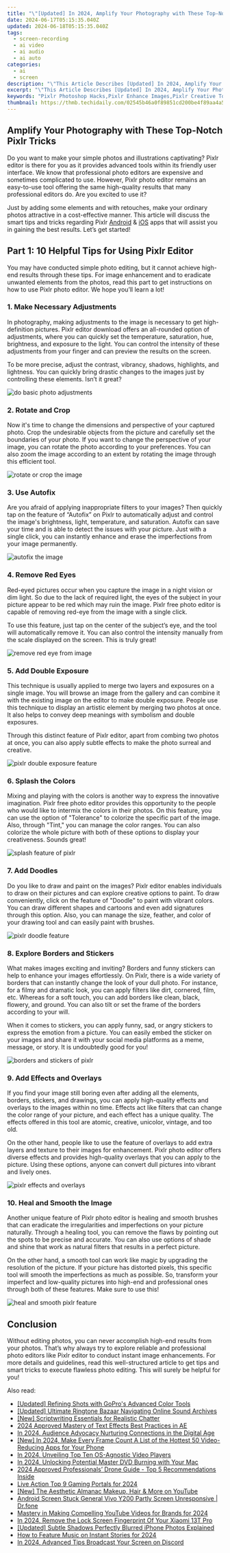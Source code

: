 ```yaml
---
title: "\"[Updated] In 2024, Amplify Your Photography with These Top-Notch Pixlr Tricks\""
date: 2024-06-17T05:15:35.040Z
updated: 2024-06-18T05:15:35.040Z
tags: 
  - screen-recording
  - ai video
  - ai audio
  - ai auto
categories: 
  - ai
  - screen
description: "\"This Article Describes [Updated] In 2024, Amplify Your Photography with These Top-Notch Pixlr Tricks\""
excerpt: "\"This Article Describes [Updated] In 2024, Amplify Your Photography with These Top-Notch Pixlr Tricks\""
keywords: "Pixlr Photoshop Hacks,Pixlr Enhance Images,Pixlr Creative Tools,Pixlr Image Boosting,Pixlr Edit Pro Tips,Top Pixlr Tricks Guide,Pixlr Quick Fixes"
thumbnail: https://thmb.techidaily.com/02545b46a0f89851cd200be4f89aa4a5cf07cac669a6cce1f1cfbd0428355e0a.jpg
---
```


## Amplify Your Photography with These Top-Notch Pixlr Tricks

Do you want to make your simple photos and illustrations captivating? Pixlr editor is there for you as it provides advanced tools within its friendly user interface. We know that professional photo editors are expensive and sometimes complicated to use. However, Pixlr photo editor remains an easy-to-use tool offering the same high-quality results that many professional editors do. Are you excited to use it?

Just by adding some elements and with retouches, make your ordinary photos attractive in a cost-effective manner. This article will discuss the smart tips and tricks regarding Pixlr [Android](https://play.google.com/store/apps/details?id=com.pixlr.express&hl=en&gl=US) & [iOS](https://apps.apple.com/us/app/pixlr-photo-collages-effect/id526783584) apps that will assist you in gaining the best results. Let’s get started!

## Part 1: 10 Helpful Tips for Using Pixlr Editor

You may have conducted simple photo editing, but it cannot achieve high-end results through these tips. For image enhancement and to eradicate unwanted elements from the photos, read this part to get instructions on how to use Pixlr photo editor. We hope you’ll learn a lot!

### 1\. Make Necessary Adjustments

In photography, making adjustments to the image is necessary to get high-definition pictures. Pixlr editor download offers an all-rounded option of adjustments, where you can quickly set the temperature, saturation, hue, brightness, and exposure to the light. You can control the intensity of these adjustments from your finger and can preview the results on the screen.

To be more precise, adjust the contrast, vibrancy, shadows, highlights, and lightness. You can quickly bring drastic changes to the images just by controlling these elements. Isn’t it great?

![do basic photo adjustments](https://images.wondershare.com/filmora/article-images/2022/pixlr-photo-editor-tips-1.jpg)

### 2\. Rotate and Crop

Now it's time to change the dimensions and perspective of your captured photo. Crop the undesirable objects from the picture and carefully set the boundaries of your photo. If you want to change the perspective of your image, you can rotate the photo according to your preferences. You can also zoom the image according to an extent by rotating the image through this efficient tool.

![rotate or crop the image](https://images.wondershare.com/filmora/article-images/2022/pixlr-photo-editor-tips-2.jpg)

### 3\. Use Autofix

Are you afraid of applying inappropriate filters to your images? Then quickly tap on the feature of “Autofix” on Pixlr to automatically adjust and control the image's brightness, light, temperature, and saturation. Autofix can save your time and is able to detect the issues with your picture. Just with a single click, you can instantly enhance and erase the imperfections from your image permanently.

![autofix the image](https://images.wondershare.com/filmora/article-images/2022/pixlr-photo-editor-tips-3.jpg)

### 4\. Remove Red Eyes

Red-eyed pictures occur when you capture the image in a night vision or dim light. So due to the lack of required light, the eyes of the subject in your picture appear to be red which may ruin the image. Pixlr free photo editor is capable of removing red-eye from the image with a single click.

To use this feature, just tap on the center of the subject’s eye, and the tool will automatically remove it. You can also control the intensity manually from the scale displayed on the screen. This is truly great!

![remove red eye from image](https://images.wondershare.com/filmora/article-images/2022/pixlr-photo-editor-tips-4.jpg)

### 5\. Add Double Exposure

This technique is usually applied to merge two layers and exposures on a single image. You will browse an image from the gallery and can combine it with the existing image on the editor to make double exposure. People use this technique to display an artistic element by merging two photos at once. It also helps to convey deep meanings with symbolism and double exposures.

Through this distinct feature of Pixlr editor, apart from combing two photos at once, you can also apply subtle effects to make the photo surreal and creative.

![pixlr double exposure feature](https://images.wondershare.com/filmora/article-images/2022/pixlr-photo-editor-tips-5.jpg)

### 6\. Splash the Colors

Mixing and playing with the colors is another way to express the innovative imagination. Pixlr free photo editor provides this opportunity to the people who would like to intermix the colors in their photos. On this feature, you can use the option of "Tolerance" to colorize the specific part of the image. Also, through "Tint," you can manage the color ranges. You can also colorize the whole picture with both of these options to display your creativeness. Sounds great!

![splash feature of pixlr](https://images.wondershare.com/filmora/article-images/2022/pixlr-photo-editor-tips-6.jpg)

### 7\. Add Doodles

Do you like to draw and paint on the images? Pixlr editor enables individuals to draw on their pictures and can explore creative options to paint. To draw conveniently, click on the feature of "Doodle" to paint with vibrant colors. You can draw different shapes and cartoons and even add signatures through this option. Also, you can manage the size, feather, and color of your drawing tool and can easily paint with brushes.

![pixlr doodle feature](https://images.wondershare.com/filmora/article-images/2022/pixlr-photo-editor-tips-7.jpg)

### 8\. Explore Borders and Stickers

What makes images exciting and inviting? Borders and funny stickers can help to enhance your images effortlessly. On Pixlr, there is a wide variety of borders that can instantly change the look of your dull photo. For instance, for a filmy and dramatic look, you can apply filters like dirt, cornered, film, etc. Whereas for a soft touch, you can add borders like clean, black, flowery, and ground. You can also tilt or set the frame of the borders according to your will.

When it comes to stickers, you can apply funny, sad, or angry stickers to express the emotion from a picture. You can easily embed the sticker on your images and share it with your social media platforms as a meme, message, or story. It is undoubtedly good for you!

![borders and stickers of pixlr](https://images.wondershare.com/filmora/article-images/2022/pixlr-photo-editor-tips-8.jpg)

### 9\. Add Effects and Overlays

If you find your image still boring even after adding all the elements, borders, stickers, and drawings, you can apply high-quality effects and overlays to the images within no time. Effects act like filters that can change the color range of your picture, and each effect has a unique quality. The effects offered in this tool are atomic, creative, unicolor, vintage, and too old.

On the other hand, people like to use the feature of overlays to add extra layers and texture to their images for enhancement. Pixlr photo editor offers diverse effects and provides high-quality overlays that you can apply to the picture. Using these options, anyone can convert dull pictures into vibrant and lively ones.

![pixlr effects and overlays](https://images.wondershare.com/filmora/article-images/2022/pixlr-photo-editor-tips-9.jpg)

### 10\. Heal and Smooth the Image

Another unique feature of Pixlr photo editor is healing and smooth brushes that can eradicate the irregularities and imperfections on your picture naturally. Through a healing tool, you can remove the flaws by pointing out the spots to be precise and accurate. You can also use options of shade and shine that work as natural filters that results in a perfect picture.

On the other hand, a smooth tool can work like magic by upgrading the resolution of the picture. If your picture has distorted pixels, this specific tool will smooth the imperfections as much as possible. So, transform your imperfect and low-quality pictures into high-end and professional ones through both of these features. Make sure to use this!

![heal and smooth pixlr feature](https://images.wondershare.com/filmora/article-images/2022/pixlr-photo-editor-tips-10.jpg)

## Conclusion

Without editing photos, you can never accomplish high-end results from your photos. That’s why always try to explore reliable and professional photo editors like Pixlr editor to conduct instant image enhancements. For more details and guidelines, read this well-structured article to get tips and smart tricks to execute flawless photo editing. This will surely be helpful for you!

<ins class="adsbygoogle"
     style="display:block"
     data-ad-format="autorelaxed"
     data-ad-client="ca-pub-7571918770474297"
     data-ad-slot="1223367746"></ins>

<ins class="adsbygoogle"
     style="display:block"
     data-ad-format="autorelaxed"
     data-ad-client="ca-pub-7571918770474297"
     data-ad-slot="1223367746"></ins>



<ins class="adsbygoogle"
     style="display:block"
     data-ad-client="ca-pub-7571918770474297"
     data-ad-slot="8358498916"
     data-ad-format="auto"
     data-full-width-responsive="true"></ins>


<span class="atpl-alsoreadstyle">Also read:</span>
<div><ul>
<li><a href="https://fox-direct.techidaily.com/updated-refining-shots-with-gopros-advanced-color-tools/"><u>[Updated] Refining Shots with GoPro's Advanced Color Tools</u></a></li>
<li><a href="https://fox-direct.techidaily.com/updated-ultimate-ringtone-bazaar-navigating-online-sound-archives/"><u>[Updated] Ultimate Ringtone Bazaar  Navigating Online Sound Archives</u></a></li>
<li><a href="https://fox-direct.techidaily.com/new-scriptwriting-essentials-for-realistic-chatter/"><u>[New] Scriptwriting Essentials for Realistic Chatter</u></a></li>
<li><a href="https://fox-direct.techidaily.com/2024-approved-mastery-of-text-effects-best-practices-in-ae/"><u>2024 Approved  Mastery of Text Effects  Best Practices in AE</u></a></li>
<li><a href="https://fox-direct.techidaily.com/in-2024-audience-advocacy-nurturing-connections-in-the-digital-age/"><u>In 2024, Audience Advocacy  Nurturing Connections in the Digital Age</u></a></li>
<li><a href="https://fox-direct.techidaily.com/new-in-2024-make-every-frame-count-a-list-of-the-hottest-50-video-reducing-apps-for-your-phone/"><u>[New] In 2024, Make Every Frame Count  A List of the Hottest 50 Video-Reducing Apps for Your Phone</u></a></li>
<li><a href="https://fox-direct.techidaily.com/in-2024-unveiling-top-ten-os-agnostic-video-players/"><u>In 2024, Unveiling Top Ten OS-Agnostic Video Players</u></a></li>
<li><a href="https://fox-direct.techidaily.com/in-2024-unlocking-potential-master-dvd-burning-with-your-mac/"><u>In 2024, Unlocking Potential  Master DVD Burning with Your Mac</u></a></li>
<li><a href="https://extra-skills.techidaily.com/2024-approved-professionals-drone-guide-top-5-recommendations-inside/"><u>2024 Approved  Professionals’ Drone Guide - Top 5 Recommendations Inside</u></a></li>
<li><a href="https://extra-approaches.techidaily.com/live-action-top-9-gaming-portals-for-2024/"><u>Live Action  Top 9 Gaming Portals for 2024</u></a></li>
<li><a href="https://facebook-video-share.techidaily.com/new-the-aesthetic-almanac-makeup-hair-and-more-on-youtube/"><u>[New] The Aesthetic Almanac  Makeup, Hair & More on YouTube</u></a></li>
<li><a href="https://howto.techidaily.com/android-screen-stuck-general-vivo-y200-partly-screen-unresponsive-drfone-by-drfone-fix-android-problems-fix-android-problems/"><u>Android Screen Stuck General Vivo Y200 Partly Screen Unresponsive | Dr.fone</u></a></li>
<li><a href="https://youtube-help.techidaily.com/mastery-in-making-compelling-youtube-videos-for-brands-for-2024/"><u>Mastery in Making Compelling YouTube Videos for Brands for 2024</u></a></li>
<li><a href="https://unlock-android.techidaily.com/in-2024-remove-the-lock-screen-fingerprint-of-your-xiaomi-13t-pro-by-drfone-android/"><u>In 2024, Remove the Lock Screen Fingerprint Of Your Xiaomi 13T Pro</u></a></li>
<li><a href="https://some-skills.techidaily.com/updated-subtle-shadows-perfectly-blurred-iphone-photos-explained/"><u>[Updated] Subtle Shadows  Perfectly Blurred iPhone Photos Explained</u></a></li>
<li><a href="https://facebook-video-content.techidaily.com/how-to-feature-music-on-instant-stories-for-2024/"><u>How to Feature Music on Instant Stories for 2024</u></a></li>
<li><a href="https://discord-videos.techidaily.com/in-2024-advanced-tips-broadcast-your-screen-on-discord/"><u>In 2024, Advanced Tips  Broadcast Your Screen on Discord</u></a></li>
</ul></div>
